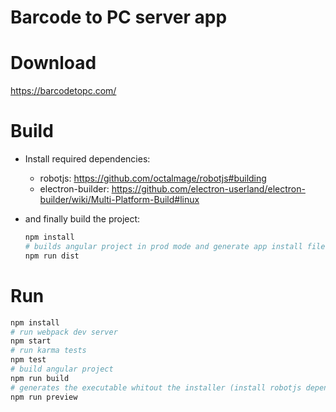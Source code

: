 
# Barcode to PC server app

# Download
https://barcodetopc.com/

# Build 

- Install required dependencies:
  - robotjs: https://github.com/octalmage/robotjs#building
  - electron-builder: https://github.com/electron-userland/electron-builder/wiki/Multi-Platform-Build#linux
  
- and finally build the project:
  ```bash
  npm install
  # builds angular project in prod mode and generate app install files
  npm run dist
  ```

# Run
```bash
npm install
# run webpack dev server
npm start
# run karma tests
npm test
# build angular project
npm run build
# generates the executable whitout the installer (install robotjs dependencies first!)
npm run preview
```

